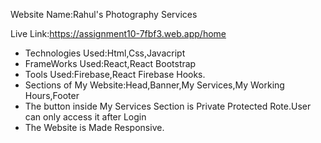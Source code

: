 
Website Name:Rahul's Photography Services

Live Link:https://assignment10-7fbf3.web.app/home

* Technologies Used:Html,Css,Javacript
* FrameWorks Used:React,React Bootstrap
* Tools Used:Firebase,React Firebase Hooks.
* Sections of My Website:Head,Banner,My Services,My Working Hours,Footer
* The button inside My Services Section is Private Protected Rote.User can only access it after Login
* The Website is Made Responsive.



